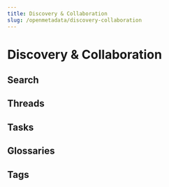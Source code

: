 ```yaml
---
title: Discovery & Collaboration
slug: /openmetadata/discovery-collaboration
---
```


# Discovery & Collaboration

## Search

## Threads

## Tasks

## Glossaries

## Tags
